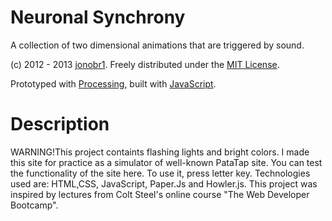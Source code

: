 # Neuronal Synchrony

A collection of two dimensional animations that are triggered by sound.

(c) 2012 - 2013 [jonobr1](http://jonobr1.com/). Freely distributed under the [MIT License](http://opensource.org/licenses/MIT).

Prototyped with [Processing](http://processing.org/), built with [JavaScript](http://jonobr1.github.com/two.js).

# Description

WARNING!This project containts flashing lights and bright colors.
I made this site for practice as a simulator of well-known PataTap site.
You can test the functionality of the site here. To use it, press letter key.
Technologies used are: HTML,CSS, JavaScript, Paper.Js and Howler.js.
This project was inspired by lectures from Colt Steel's online course "The Web Developer Bootcamp".
